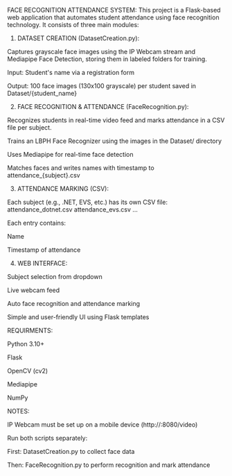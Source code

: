FACE RECOGNITION ATTENDANCE SYSTEM:
This project is a Flask-based web application that automates student attendance using face recognition technology. It consists of three main modules:

1. DATASET CREATION (DatasetCreation.py):
   
Captures grayscale face images using the IP Webcam stream and Mediapipe Face Detection, storing them in labeled folders for training.

Input: Student's name via a registration form

Output: 100 face images (130x100 grayscale) per student saved in Dataset/{student_name}

2. FACE RECOGNITION & ATTENDANCE (FaceRecognition.py):

Recognizes students in real-time video feed and marks attendance in a CSV file per subject.

Trains an LBPH Face Recognizer using the images in the Dataset/ directory

Uses Mediapipe for real-time face detection

Matches faces and writes names with timestamp to attendance_{subject}.csv

3. ATTENDANCE MARKING (CSV):

Each subject (e.g., .NET, EVS, etc.) has its own CSV file:
attendance_dotnet.csv
attendance_evs.csv
...

Each entry contains:

Name

Timestamp of attendance

4. WEB INTERFACE:
   
Subject selection from dropdown

Live webcam feed

Auto face recognition and attendance marking

Simple and user-friendly UI using Flask templates

REQUIRMENTS:

Python 3.10+

Flask

OpenCV (cv2)

Mediapipe

NumPy

NOTES:

IP Webcam must be set up on a mobile device (http://<IP>:8080/video)

Run both scripts separately:

First: DatasetCreation.py to collect face data

Then: FaceRecognition.py to perform recognition and mark attendance

